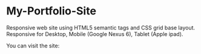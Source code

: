 # My-Portfolio-Site

Responsive web site using HTML5 semantic tags and CSS grid base layout. 
Responsive for Desktop, Mobile (Google Nexus 6), Tablet (Apple ipad).

You can visit the site: 
